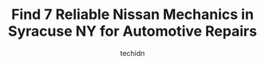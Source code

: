 ---
layout: ampstory
image: https://images.unsplash.com/photo-1510883056135-32472f0e11b8?ixlib=rb-4.0.3&ixid=MnwxMjA3fDB8MHxwaG90by1wYWdlfHx8fGVufDB8fHx8&auto=format&fit=crop&w=640&h=853&q=80
author: techidn
featured: false
description: If youre in need of trustworthy and skilled Nissan Mechanic in Syracuse NY, USA, youll be pleased to discover the 7 best Nissan Mechanic in town. Their expertise and commitment to customer
title: Find 7 Reliable Nissan Mechanics in Syracuse NY for Automotive Repairs
cover:
   title: Find 7 Reliable Nissan Mechanics in Syracuse NY for Automotive Repairs
   subtitle: Rickpate
   background: https://images.unsplash.com/photo-1510883056135-32472f0e11b8?ixlib=rb-4.0.3&ixid=MnwxMjA3fDB8MHxwaG90by1wYWdlfHx8fGVufDB8fHx8&auto=format&fit=crop&w=640&h=853&q=80

pages: 
 - layout: thirds
   top: <h1>#1 Masellos Auto Service</h1>
   bottom: "<p>First time I have ever been there and they were so kind! I went in for inspection, brake work, and some exhaust repairs. Tony was super friendly and upfront about the iss</p>"
   background: https://www.knot35.com/toplist/wp-content/uploads/2023/06/best-nissan-mechanic-1-in-syracuse-ny-1685838299.jpeg
   backgroundblur: true
 - layout: thirds
   top: <h1>#2 Fehlman Brothers Auto Repair - Syracuse</h1>
   bottom: "<p>116 S Midler Ave, Syracuse, NY 13206, United States</p>"
   background: https://www.knot35.com/toplist/wp-content/uploads/2023/06/best-nissan-mechanic-2-in-syracuse-ny-1685838299.jpeg
   cta:
      link: https://www.knot35.com/toplist/find-7-reliable-nissan-mechanics-in-syracuse-ny-for-automotive-repairs/
      text: Find 7 Reliable Nissan Mechanics in Syracuse NY for Automotive Repairs
 - layout: thirds
   top: <h1>#3 Upstate Imports Auto Repair Syracuse LLC</h1>
   bottom: "<p>2221 Erie Blvd E, Syracuse, NY 13224, United States</p>"
   background: https://www.knot35.com/toplist/wp-content/uploads/2023/06/best-nissan-mechanic-3-in-syracuse-ny-1685838300.jpeg
   cta:
      link: https://www.knot35.com/toplist/find-7-reliable-nissan-mechanics-in-syracuse-ny-for-automotive-repairs/
      text: Find 7 Reliable Nissan Mechanics in Syracuse NY for Automotive Repairs
 - layout: thirds
   top: <h1>#4 Glissons Automotive</h1>
   bottom: "<p>3004 E Genesee St, Syracuse, NY 13224, United States</p>"
   background: https://images.unsplash.com/photo-1546497974-b213c9efb599?ixlib=rb-4.0.3&ixid=MnwxMjA3fDB8MHxwaG90by1wYWdlfHx8fGVufDB8fHx8&auto=format&fit=crop&w=640&h=853&q=80
   cta:
      link: https://www.knot35.com/toplist/find-7-reliable-nissan-mechanics-in-syracuse-ny-for-automotive-repairs/
      text: Find 7 Reliable Nissan Mechanics in Syracuse NY for Automotive Repairs
 - layout: thirds
   top: <h1>#5 Sorensens Automotive Inc</h1>
   bottom: "<p>4883 South Ave, Syracuse, NY 13215, United States</p>"
   background: https://images.unsplash.com/photo-1580610447943-1bfbef5efe07?ixlib=rb-4.0.3&ixid=MnwxMjA3fDB8MHxwaG90by1wYWdlfHx8fGVufDB8fHx8&auto=format&fit=crop&w=640&h=853&q=80
   cta:
      link: https://www.knot35.com/toplist/find-7-reliable-nissan-mechanics-in-syracuse-ny-for-automotive-repairs/
      text: Find 7 Reliable Nissan Mechanics in Syracuse NY for Automotive Repairs
 - layout: thirds
   top: <h1>#6 Unitech Auto Repair</h1>
   bottom: "<p>1010 W Belden Ave, Syracuse, NY 13204, United States</p>"
   background: https://images.unsplash.com/photo-1540457036297-448b6b99e91c?ixlib=rb-4.0.3&ixid=MnwxMjA3fDB8MHxwaG90by1wYWdlfHx8fGVufDB8fHx8&auto=format&fit=crop&w=640&h=853&q=80
   cta:
      link: https://www.knot35.com/toplist/find-7-reliable-nissan-mechanics-in-syracuse-ny-for-automotive-repairs/
      text: Find 7 Reliable Nissan Mechanics in Syracuse NY for Automotive Repairs
 - layout: thirds
   top: <h1>#7 Grants Exceptional Automotive</h1>
   bottom: "<p>321 S Wilbur Ave, Syracuse, NY 13204, United States</p>"
   background: https://images.unsplash.com/photo-1599422314077-f4dfdaa4cd09?ixlib=rb-4.0.3&ixid=MnwxMjA3fDB8MHxwaG90by1wYWdlfHx8fGVufDB8fHx8&auto=format&fit=crop&w=640&h=853&q=80
   cta:
      link: https://www.knot35.com/toplist/find-7-reliable-nissan-mechanics-in-syracuse-ny-for-automotive-repairs/
      text: Find 7 Reliable Nissan Mechanics in Syracuse NY for Automotive Repairs
 - layout: thirds
   middle: Continue reading...
   background: https://images.unsplash.com/photo-1488554378835-f7acf46e6c98?ixlib=rb-4.0.3&ixid=MnwxMjA3fDB8MHxwaG90by1wYWdlfHx8fGVufDB8fHx8&auto=format&fit=crop&w=640&h=853&q=80
   cta:
      link: https://www.knot35.com/toplist/find-7-reliable-nissan-mechanics-in-syracuse-ny-for-automotive-repairs/
      text: Find 7 Reliable Nissan Mechanics in Syracuse NY for Automotive Repairs
      
---